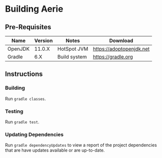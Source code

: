 # Building Aerie

## Pre-Requisites 

| Name    | Version | Notes        | Download                 |
|---------|---------|--------------|--------------------------|
| OpenJDK | 11.0.X  | HotSpot JVM  | https://adoptopenjdk.net |
| Gradle  | 6.X     | Build system | https://gradle.org       |

## Instructions

### Building

Run `gradle classes`.

### Testing

Run `gradle test`.

### Updating Dependencies

Run `gradle dependencyUpdates` to view a report of the project dependencies that are have updates available or are up-to-date.
